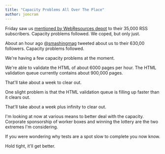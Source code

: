 ```yaml
---
title: "Capacity Problems All Over The Place"
author: joncram
---
```

    
Friday saw us [mentioned by WebResources depot](http://www.webresourcesdepot.com/simply-testable-free-automated-site-wide-html-markup-validation/)
to their 35,000 RSS subscribers. Capacity problems followed. We coped,
but only just.

About an hour ago [@smashingmag](https://twitter.com/smashingmag/)
tweeted about us to their 630,00 followers. Capacity problems followed.  
    
We're having a few capacity problems at the moment.

We're able to validate the HTML of about 6000 pages per hour. The HTML
validation queue currently contains about 900,000 pages.

That'll take about a week to clear out.

One slight problem is that the HTML validation queue is filling up
faster than it clears out.

That'll take about a week plus infinity to clear out.

I'm looking at now at various means to better deal with the capacity.
Corporate sponsorship of worker boxes and winning the lottery are the two
extremes I'm considering.

If you were wondering why tests are a spot slow to complete you now know.

Hold tight, it'll get better.
